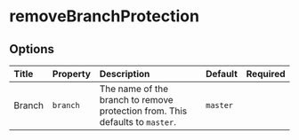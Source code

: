 # removeBranchProtection

## Options

| Title | Property | Description | Default | Required |
| :---- | :--- | :---------- | :------ | :------- |
| Branch | `branch` | The name of the branch to remove protection from. This defaults to `master`. | `master` |  |

